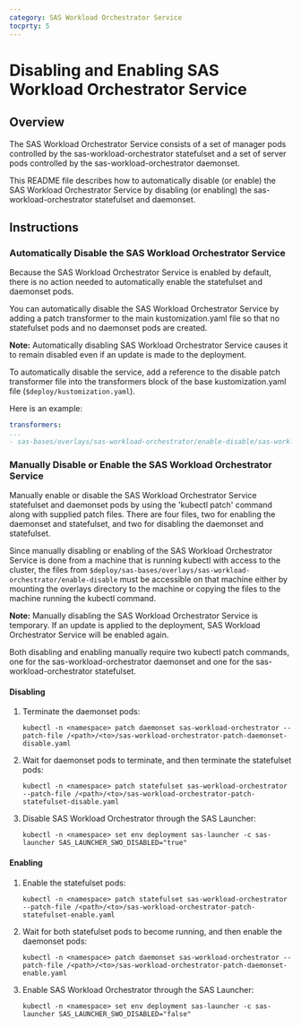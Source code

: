 ```yaml
---
category: SAS Workload Orchestrator Service
tocprty: 5
---
```


# Disabling and Enabling SAS Workload Orchestrator Service

## Overview

The SAS Workload Orchestrator Service consists of a set of manager
pods controlled by the sas-workload-orchestrator statefulset and
a set of server pods controlled by the sas-workload-orchestrator
daemonset.

This README file describes how to automatically disable (or enable)
the SAS Workload Orchestrator Service by disabling (or enabling) the
sas-workload-orchestrator statefulset and daemonset.

## Instructions

### Automatically Disable the SAS Workload Orchestrator Service

Because the SAS Workload Orchestrator Service is enabled by default,
there is no action needed to automatically enable the statefulset
and daemonset pods.

You can automatically disable the SAS Workload Orchestrator Service
by adding a patch transformer to the main kustomization.yaml
file so that no statefulset pods and no daemonset pods are created.

**Note:** Automatically disabling SAS Workload Orchestrator Service causes
it to remain disabled even if an update is made to the deployment. 

To automatically disable the service, add a reference to the disable patch
transformer file into the transformers block of the base kustomization.yaml
file (`$deploy/kustomization.yaml`).

Here is an example:

```yaml
transformers:
...
- sas-bases/overlays/sas-workload-orchestrator/enable-disable/sas-workload-orchestrator-disable-patch-transformer.yaml
```

### Manually Disable or Enable the SAS Workload Orchestrator Service

Manually enable or disable the SAS Workload Orchestrator Service
statefulset and daemonset pods by using the 'kubectl patch'
command along with supplied patch files. There are four files, two for
enabling the daemonset and statefulset, and two for disabling the
daemonset and statefulset.

Since manually disabling or enabling of the SAS Workload Orchestrator Service
is done from a machine that is running kubectl with access to the cluster,
the files from `$deploy/sas-bases/overlays/sas-workload-orchestrator/enable-disable`
must be accessible on that machine either by mounting the overlays directory to the
machine or copying the files to the machine running the kubectl command.

**Note:** Manually disabling the SAS Workload Orchestrator Service is 
temporary. If an update is applied to the deployment, SAS Workload Orchestrator 
Service will be enabled again. 

Both disabling and enabling manually require two kubectl patch commands, one for the
sas-workload-orchestrator daemonset and one for the sas-workload-orchestrator statefulset.

#### Disabling

1. Terminate the daemonset pods:

   ```
   kubectl -n <namespace> patch daemonset sas-workload-orchestrator --patch-file /<path>/<to>/sas-workload-orchestrator-patch-daemonset-disable.yaml
   ```

2. Wait for daemonset pods to terminate, and then terminate the statefulset pods:

   ```
   kubectl -n <namespace> patch statefulset sas-workload-orchestrator --patch-file /<path>/<to>/sas-workload-orchestrator-patch-statefulset-disable.yaml
   ```

3. Disable SAS Workload Orchestrator through the SAS Launcher:

   ```
   kubectl -n <namespace> set env deployment sas-launcher -c sas-launcher SAS_LAUNCHER_SWO_DISABLED="true"
   ```

#### Enabling

1. Enable the statefulset pods:

   ```
   kubectl -n <namespace> patch statefulset sas-workload-orchestrator --patch-file /<path>/<to>/sas-workload-orchestrator-patch-statefulset-enable.yaml
   ```

2. Wait for both statefulset pods to become running, and then enable the daemonset pods:

   ```
   kubectl -n <namespace> patch daemonset sas-workload-orchestrator --patch-file /<path>/<to>/sas-workload-orchestrator-patch-daemonset-enable.yaml
   ```

3. Enable SAS Workload Orchestrator through the SAS Launcher:

   ```
   kubectl -n <namespace> set env deployment sas-launcher -c sas-launcher SAS_LAUNCHER_SWO_DISABLED="false"
   ```